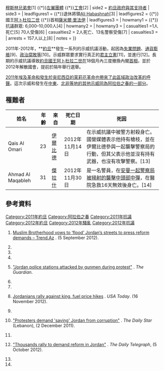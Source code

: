 [穆斯林兄弟會](../Page/穆斯林兄弟會.md "wikilink")\[1\]
{{\*}}[左翼團體](https://zh.wikipedia.org/wiki/左翼 "wikilink")
{{\*}}[工會](https://zh.wikipedia.org/wiki/工會 "wikilink")\[2\] | side2 =
[約旦政府與其支持者](https://zh.wikipedia.org/wiki/約旦 "wikilink") | side3 = |
leadfigures1 = {{\*}}退休將領[Ali
Habashnah](https://zh.wikipedia.org/wiki/Ali_Habashnah "wikilink")\[3\]
| leadfigures2 = {{\*}}國王[阿卜杜拉二世](../Page/阿卜杜拉二世.md "wikilink")
{{\*}}首相[薩米爾·里法伊](https://zh.wikipedia.org/wiki/薩米爾·里法伊 "wikilink") |
leadfigures3 = | howmany1 = {{\*}}抗議群眾: 6,000–10,000人\[4\] | howmany2 =
| howmany3 = | casualties1 =1人死亡\[5\]
70人受傷\[6\] | casualties2 = 2人死亡、13名警察受傷\[7\] | casualties3 = | arrests =
157人以上\[8\] | notes = }}

2011年-2012年，**[約旦](https://zh.wikipedia.org/wiki/約旦 "wikilink")**發生一系列的示威抗議活動，起因為[失業問題](../Page/失業.md "wikilink")、[通貨膨脹](https://zh.wikipedia.org/wiki/通貨膨脹 "wikilink")\[9\]、[政治腐敗等](../Page/政治腐敗.md "wikilink")\[10\]。示威群眾要求實行真正的[君主立憲](https://zh.wikipedia.org/wiki/君主立憲 "wikilink")\[11\]，並進行\[12\]。長期的示威抗議導致[約旦國王](https://zh.wikipedia.org/wiki/約旦國王 "wikilink")[阿卜杜拉二世在](../Page/阿卜杜拉二世.md "wikilink")18個月內三度撤換內閣[首相](https://zh.wikipedia.org/wiki/約旦首相 "wikilink")，並於2012年解散國會，提前於隔年舉行選舉。

[2011年埃及革命和發生於](../Page/2011年埃及革命.md "wikilink")[突尼西亞的](../Page/突尼西亞.md "wikilink")[茉莉花革命也帶來了此區域政治改革的呼聲](../Page/茉莉花革命.md "wikilink")。這次示威和發生在[中東](https://zh.wikipedia.org/wiki/中東 "wikilink")、[北非等地的其他示威同為](https://zh.wikipedia.org/wiki/北非 "wikilink")[阿拉伯之春的一部分](../Page/阿拉伯之春.md "wikilink")。

## 罹難者

| 姓名                | 年齡 | 來自                                                  | 死亡日期        | 死因                                                                         |
| ----------------- | -- | --------------------------------------------------- | ----------- | -------------------------------------------------------------------------- |
| Qais Al Omari     | 23 | [伊爾比德](../Page/伊爾比德.md "wikilink")                  | 2012年11月14日 | 在示威抗議中被警方射殺身亡。國營媒體表示他持有槍枝，並在伊爾比德參與一起襲擊警察局的行動，但其父表示他並沒有持有武器，也沒有攻擊警察。\[13\]  |
| Ahmad Al Maqableh | 31 | [傑拉什](https://zh.wikipedia.org/wiki/傑拉什 "wikilink") | 2012年11月30日 | 是一名警員，在[安曼一起警察局被掃射的襲擊中頭部中彈](../Page/安曼.md "wikilink")，在醫院急救16天無效後身亡。\[14\] |

## 參考資料

[Category:2011年約旦](https://zh.wikipedia.org/wiki/Category:2011年約旦 "wikilink")
[Category:阿拉伯之春](https://zh.wikipedia.org/wiki/Category:阿拉伯之春 "wikilink")
[Category:2011年抗議](https://zh.wikipedia.org/wiki/Category:2011年抗議 "wikilink")
[Category:2012年約旦](https://zh.wikipedia.org/wiki/Category:2012年約旦 "wikilink")
[Category:2012年騷亂](https://zh.wikipedia.org/wiki/Category:2012年騷亂 "wikilink")
[Category:2012年抗議](https://zh.wikipedia.org/wiki/Category:2012年抗議 "wikilink")

1.  [Muslim Brotherhood vows to ‘flood’ Jordan’s streets to press reform
    demands –
    Trend.Az](http://en.trend.az/regions/met/arabicr/2061860.html) . (5
    September 2012).

2.

3.

4.

5.  ["Jordan police stations attacked by gunmen during
    protest"](https://www.theguardian.com/world/2012/nov/15/jordan-police-station-attack-protests)
    . *The Guardian*.

6.

7.
8.  [Jordanians rally against king, fuel price
    hikes](https://www.usatoday.com/story/news/world/2012/11/16/jordan-king-rally/1708985/)
    . *USA Today*. (16 November 2012).

9.

10. ["Protesters demand 'saving' Jordan from
    corruption"](http://www.dailystar.com.lb/News/Middle-East/2011/Dec-02/155857-protesters-demand-saving-jordan-from-corruption.ashx)
    . *The Daily Star* (Lebanon), (2 December 2011).

11.
12. ["Thousands rally to demand reform in
    Jordan"](https://www.telegraph.co.uk/news/worldnews/middleeast/jordan/9590706/Thousands-rally-to-demand-reform-in-Jordan.html)
    . *The Daily Telegraph*, (5 October 2012).

13.

14.